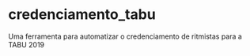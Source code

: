 # credenciamento_tabu
Uma ferramenta para automatizar o credenciamento de ritmistas para a TABU 2019
